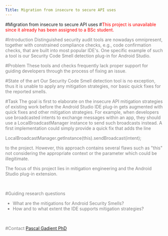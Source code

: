 ```yaml
---
Title: Migration from insecure to secure API uses
---
```

#Migration from insecure to secure API uses
#<font style="color:red;">This project is unavailable since it already has been assigned to a BSc student.</font>
<br><p><font style="color:grey;">
#Introduction
Distinguished security audit tools are nowadays omnipresent, together with constrained compliance checks, e.g., code confirmation checks, that are built into most popular IDE's.
One specific example of such a tool is our Security Code Smell detection plug-in for Android Studio.

#Problem
These tools and checks frequently lack proper support for guiding developers through the process of fixing an issue.

#State of the art
Our Security Code Smell detection tool is no exception, thus it is unable to apply any mitigation strategies, nor basic quick fixes for the reported smells.

#Task
The goal is first to elaborate on the insecure API mitigation strategies of existing work before the Android Studio IDE plug-in gets augmented with quick fixes and other mitigation strategies. For example, when developers use broadcasted intents to exchange messages within an app, they should use a LocalBroadcastManager instance to send such broadcasts instead. A first implementation could simply provide a quick fix that adds the line

LocalBroadcastManager.getInstance(this).sendBroadcast(intent);

to the project. However, this approach contains several flaws such as "this" not considering the appropriate context or the parameter which could be illegitimate.

The focus of this project lies in mitigation engineering and the Android Studio plug-in extension.
<br><p><br></p>

#Guiding research questions

-  What are the mitigations for Android Security Smells?
-  How and to what extent the IDE supports mitigation strategies?
<br><p><br></p>

#Contact 
[Pascal Gadient PhD](%base_url%/staff/PascalGadient)
</font>
